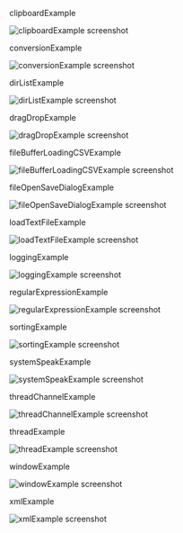clipboardExample

![clipboardExample screenshot](clipboardExample.png)

conversionExample

![conversionExample screenshot](conversionExample.png)

dirListExample

![dirListExample screenshot](dirListExample.png)

dragDropExample

![dragDropExample screenshot](dragDropExample.png)

fileBufferLoadingCSVExample

![fileBufferLoadingCSVExample screenshot](fileBufferLoadingCSVExample.png)

fileOpenSaveDialogExample

![fileOpenSaveDialogExample screenshot](fileOpenSaveDialogExample.png)

loadTextFileExample

![loadTextFileExample screenshot](loadTextFileExample.png)

loggingExample

![loggingExample screenshot](loggingExample.png)

regularExpressionExample

![regularExpressionExample screenshot](regularExpressionExample.png)

sortingExample

![sortingExample screenshot](sortingExample.png)

systemSpeakExample

![systemSpeakExample screenshot](systemSpeakExample.png)

threadChannelExample

![threadChannelExample screenshot](threadChannelExample.png)

threadExample

![threadExample screenshot](threadExample.png)

windowExample

![windowExample screenshot](windowExample.png)

xmlExample

![xmlExample screenshot](xmlExample.png)

